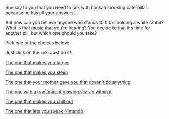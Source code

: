 She say to you that you need to talk with hookah smoking caterpillar because he has
all your answers.

But how can you believe anyone who stands 10 ft tall holding a white rabbit? What is that 
[music](https://www.youtube.com/watch?v=WANNqr-vcx0) that you're hearing?  You decide to that 
it's time for another pill, but which one should you take?

Pick one of the choices below:

Just click on the link. Just do it!

[The one that makes you larger](../super-man/save-the-word.md)

[The one that makes you sleep](../sleep/marshmallow.md)

[The one that your mother gave you that doesn't do anything](./ask-to-alice.md)

[The one with a transparent glowing scarab within it](../scarab/goddess.md)

[The one that makes you chill out](../sleep/sit-down-to-meditate/sit-down-to-meditate.md)

[The one that lets you speak Nintendo](../../japanese/beer/beer.md)
